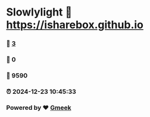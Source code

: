 # Slowlylight :link: https://isharebox.github.io 
### :page_facing_up: [3](https://isharebox.github.io/tag.html) 
### :speech_balloon: 0 
### :hibiscus: 9590 
### :alarm_clock: 2024-12-23 10:45:33 
### Powered by :heart: [Gmeek](https://github.com/Meekdai/Gmeek)
